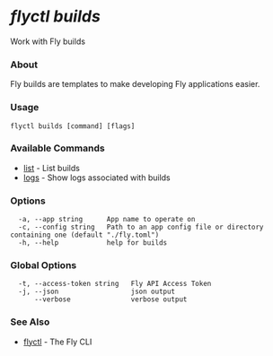 # _flyctl builds_

Work with Fly builds

### About

Fly builds are templates to make developing Fly applications easier.

### Usage
~~~
flyctl builds [command] [flags]
~~~

### Available Commands
* [list](/docs/flyctl/builds-list/)	 - List builds
* [logs](/docs/flyctl/builds-logs/)	 - Show logs associated with builds

### Options

~~~
  -a, --app string      App name to operate on
  -c, --config string   Path to an app config file or directory containing one (default "./fly.toml")
  -h, --help            help for builds
~~~

### Global Options

~~~
  -t, --access-token string   Fly API Access Token
  -j, --json                  json output
      --verbose               verbose output
~~~

### See Also

* [flyctl](/docs/flyctl/help/)	 - The Fly CLI

